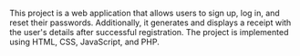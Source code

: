 
This project is a web application that allows users to sign up, log in, and reset their passwords. Additionally, it generates and displays a receipt with the user's details after successful registration. The project is implemented using HTML, CSS, JavaScript, and PHP.
